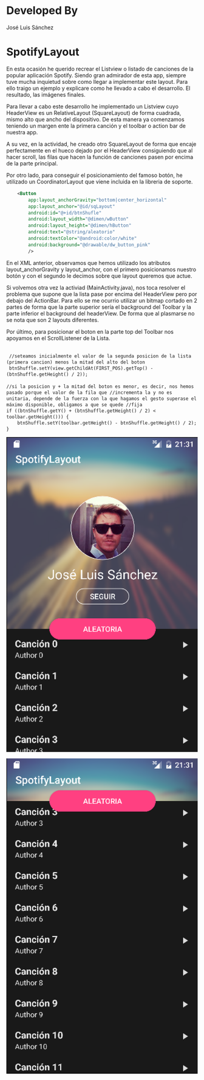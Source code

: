 # Developed By
José Luis Sánchez

# SpotifyLayout
En esta ocasión he querido recrear el Listview o listado de canciones de la popular aplicación Spotify. Siendo gran admirador de esta app, siempre tuve mucha inquietud sobre como llegar a implementar este layout. Para ello traigo un ejemplo y explicare como he llevado a cabo el desarrollo. El resultado, las imágenes finales.

Para llevar a cabo este desarrollo he implementado un Listview cuyo HeaderView es un RelativeLayout (SquareLayout) de forma cuadrada, mismo alto que ancho del dispositivo. De esta manera ya comenzamos teniendo un margen ente la primera canción y el toolbar o action bar de nuestra app.

A su vez, en la actividad, he creado otro SquareLayout de forma que encaje perfectamente en el hueco dejado por el HeaderView consiguiendo que al hacer scroll, las filas que hacen la función de canciones pasen por encima de la parte principal. 

Por otro lado, para conseguir el posicionamiento del famoso botón, he utilizado un CoordinatorLayout que viene incluida en la libreria de soporte.

```xml
    <Button
        app:layout_anchorGravity="bottom|center_horizontal"
        app:layout_anchor="@id/sqLayout"
        android:id="@+id/btnShufle"
        android:layout_width="@dimen/wButton"
        android:layout_height="@dimen/hButton"
        android:text="@string/aleatorio"
        android:textColor="@android:color/white"
        android:background="@drawable/dw_button_pink"
        />
```

En el XML anterior, observamos que hemos utilizado los atributos layout_anchorGravity y layout_anchor, con el primero posicionamos nuestro botón y con el segundo le decimos sobre que layout queremos que actue. 

Si volvemos otra vez la activiad (MainActivity.java), nos toca resolver el problema que supone que la lista pase por encima del HeaderView pero por debajo del ActionBar. Para ello se me ocurrio utilizar un bitmap cortado en 2 partes de forma que la parte superior sería el background del Toolbar y la parte inferior el background del headerView. De forma que al plasmarse no se nota que son 2 layouts diferentes.

Por último, para posicionar el boton en la parte top del Toolbar nos apoyamos en el ScrollListener de la Lista.

<pre><code>
 //seteamos inicialmente el valor de la segunda posicion de la lista (primera cancion) menos la mitad del alto del boton
 btnShuffle.setY(view.getChildAt(FIRST_POS).getTop() - (btnShuffle.getHeight() / 2));

//si la posicion y + la mitad del boton es menor, es decir, nos hemos pasado porque el valor de la fila que //incrementa la y no es unitaria, depende de la fuerza con la que hagamos el gesto superase el máximo disponible, obligamos a que se quede //fija
if ((btnShuffle.getY() + (btnShuffle.getHeight() / 2) < toolbar.getHeight())) {
    btnShuffle.setY(toolbar.getHeight() - btnShuffle.getHeight() / 2);
}
</pre></code>

![alt tag](https://github.com/jsancheh/SpotifyLayout/blob/master/captura1.png)

![alt tag](https://github.com/jsancheh/SpotifyLayout/blob/master/captura2.png)
